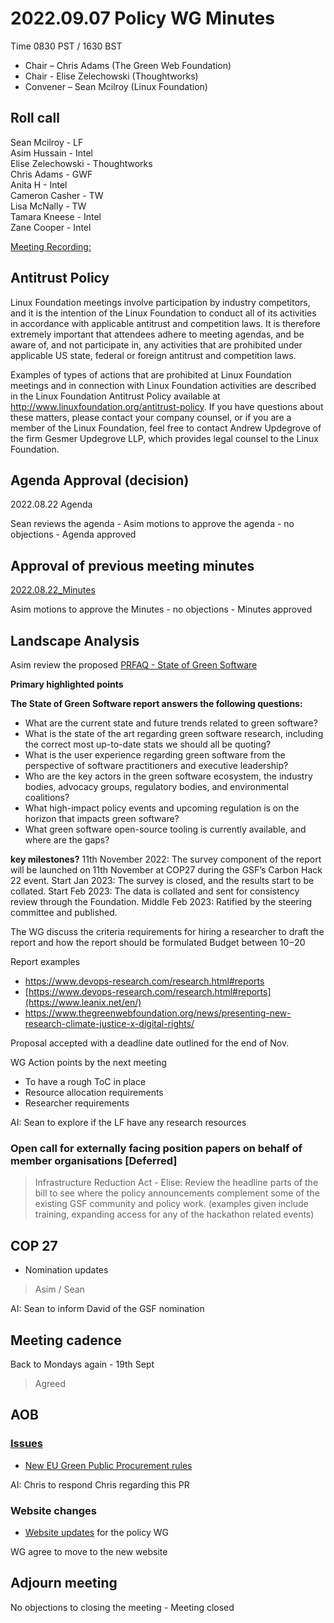 # 2022.09.07 Policy WG Minutes

Time 0830 PST / 1630 BST

- Chair – Chris Adams (The Green Web Foundation)
- Chair - Elise Zelechowski (Thoughtworks)
- Convener –  Sean Mcilroy (Linux Foundation)

## Roll call

Sean Mcilroy - LF<br>
Asim Hussain - Intel<br>
Elise Zelechowski - Thoughtworks<br>
Chris Adams - GWF<br>
Anita H - Intel <br>
Cameron Casher - TW<br>
Lisa McNally - TW<br>
Tamara Kneese - Intel<br>
Zane Cooper - Intel<br>

[Meeting Recording:](https://docs.google.com/document/d/1ttKxQE6GweNAI1TCfIq-Fgbv6WIEIuDRbLnIP1ZJ5N8/edit)

## Antitrust Policy
Linux Foundation meetings involve participation by industry competitors, and it is the intention of the Linux Foundation to conduct all of its activities in accordance with applicable antitrust and competition laws. It is therefore extremely important that attendees adhere to meeting agendas, and be aware of, and not participate in, any activities that are prohibited under applicable US state, federal or foreign antitrust and competition laws.

Examples of types of actions that are prohibited at Linux Foundation meetings and in connection with Linux Foundation activities are described in the Linux Foundation Antitrust Policy available at http://www.linuxfoundation.org/antitrust-policy. If you have questions about these matters, please contact your company counsel, or if you are a member of the Linux Foundation, feel free to contact Andrew Updegrove of the firm Gesmer Updegrove LLP, which provides legal counsel to the Linux Foundation.
  
## Agenda Approval (decision) 

2022.08.22 Agenda

Sean reviews the agenda - Asim motions to approve the agenda - no objections - Agenda approved
  
## Approval of previous meeting minutes

[2022.08.22_Minutes](https://github.com/Green-Software-Foundation/policy_wg/blob/main/Agenda_Minutes/2022/2022.08.22_Minutes.md)

Asim motions to approve the Minutes - no objections - Minutes approved

## Landscape Analysis

Asim review the proposed [PRFAQ - State of Green Software](https://github.com/Green-Software-Foundation/pr-faqs/blob/main/draft/state-of-green-software.pr-faq.md)

**Primary highlighted points** 

**The State of Green Software report answers the following questions:**

- What are the current state and future trends related to green software?
- What is the state of the art regarding green software research, including the correct most up-to-date stats we should all be quoting?
- What is the user experience regarding green software from the perspective of software practitioners and executive leadership?
- Who are the key actors in the green software ecosystem, the industry bodies, advocacy groups, regulatory bodies, and environmental coalitions?
- What high-impact policy events and upcoming regulation is on the horizon that impacts green software?
- What green software open-source tooling is currently available, and where are the gaps?

**key milestones?**
11th November 2022: The survey component of the report will be launched on 11th November at COP27 during the GSF’s Carbon Hack 22 event.
Start Jan 2023: The survey is closed, and the results start to be collated.
Start Feb 2023: The data is collated and sent for consistency review through the Foundation.
Middle Feb 2023: Ratified by the steering committee and published.

The WG discuss the criteria requirements for hiring a researcher to draft the report and how the report should be formulated
Budget between $10-$20

Report examples
- https://www.devops-research.com/research.html#reports
- [https://www.devops-research.com/research.html#reports](https://www.leanix.net/en/)
- https://www.thegreenwebfoundation.org/news/presenting-new-research-climate-justice-x-digital-rights/

Proposal accepted with a deadline date outlined for the end of Nov.

WG Action points by the next meeting
- To have a rough ToC in place
- Resource allocation requirements
- Researcher requirements

AI: Sean to explore if the LF have any research resources

### Open call for externally facing position papers on behalf of member organisations [Deferred]

> Infrastructure Reduction Act - Elise: Review the headline parts of the bill to see where the policy announcements complement some of the existing GSF community and policy work. (examples given include training, expanding access for any of the hackathon related events)

## COP 27

- Nomination updates
> Asim / Sean

AI: Sean to inform David of the GSF nomination

## Meeting cadence

Back to Mondays again - 19th Sept

> Agreed

## AOB  

### [Issues](https://github.com/Green-Software-Foundation/policy_wg/issues) 

- [New EU Green Public Procurement rules](https://github.com/Green-Software-Foundation/policy_wg/issues/7)

AI: Chris to respond Chris regarding this PR

### Website changes

- [Website updates](https://policy.greensoftware.foundation) for the policy WG

WG agree to move to the new website

## Adjourn meeting

No objections to closing the meeting - Meeting closed
